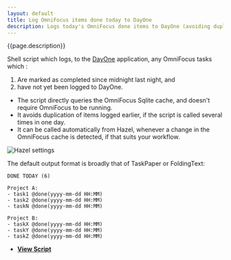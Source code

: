 ```yaml
---
layout: default
title: Log OmniFocus items done today to DayOne
description: Logs today's OmniFocus done items to DayOne (avoiding duplication)
---
```


{{page.description}}

Shell script which logs, to the [DayOne](http://dayoneapp.com) application, any OmniFocus tasks which :

1.	Are marked as completed since midnight last night, and
2.	have not yet been logged to DayOne.

- The script directly queries the OmniFocus Sqlite cache, and doesn't require OmniFocus to be running.
- It avoids duplication of items logged earlier, if the script is called several times in one day.
- It can be called automatically from Hazel, whenever a change in the OmniFocus cache is detected, if that suits your workflow.

![Hazel settings](https://raw.github.com/RobTrew/tree-tools/master/OmniFocus%20scripts/Shell%20scripts%20for%20Geektool%20or%20logging/HazelSettings4DayOneLog.png)


The default output format is broadly that of TaskPaper or FoldingText:

    DONE TODAY (6)

    Project A:
    - task1 @done(yyyy-mm-dd HH:MM)
    - task2 @done(yyyy-mm-dd HH:MM)
    - taskN @done(yyyy-mm-dd HH:MM)

    Project B:
    - taskX @done(yyyy-mm-dd HH:MM)
    - taskY @done(yyyy-mm-dd HH:MM)
    - taskZ @done(yyyy-mm-dd HH:MM)


- [**View Script**](https://github.com/RobTrew/tree-tools/blob/master/OmniFocus%20scripts/Shell%20scripts%20for%20Geektool%20or%20logging/OmniFocusLogDone2DayOne.sh)
